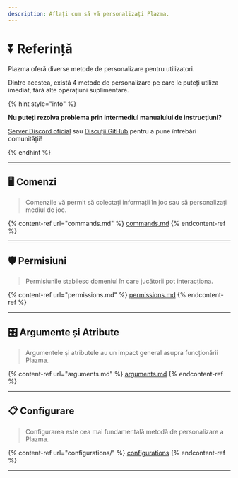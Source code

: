 ```yaml
---
description: Aflați cum să vă personalizați Plazma.
---
```


# ⏬ Referință

Plazma oferă diverse metode de personalizare pentru utilizatori.

Dintre acestea, există 4 metode de personalizare pe care le puteți utiliza imediat, fără alte operațiuni suplimentare.

{% hint style="info" %}

**Nu puteți rezolva problema prin intermediul manualului de instrucțiuni?**

[Server Discord oficial](https://discord.gg/MmfC52K8A8) sau [Discuții GitHub](https://github.com/PlazmaMC/PlazmaBukkit/discussions) pentru a pune întrebări comunității!

{% endhint %}

***

## 🖥️ Comenzi <a href="#id-1" id="id-1"></a>

> Comenzile vă permit să colectați informații în joc sau să personalizați mediul de joc.

{% content-ref url="commands.md" %}
[commands.md](commands.md)
{% endcontent-ref %}

***

## 🛡️ Permisiuni <a href="#id-2" id="id-2"></a>

> Permisiunile stabilesc domeniul în care jucătorii pot interacționa.

{% content-ref url="permissions.md" %}
[permissions.md](permissions.md)
{% endcontent-ref %}

***

## 🎛️ Argumente și Atribute <a href="#id-3" id="id-3"></a>

> Argumentele și atributele au un impact general asupra funcționării Plazma.

{% content-ref url="arguments.md" %}
[arguments.md](arguments.md)
{% endcontent-ref %}

***

## 📋 Configurare <a href="#id-4" id="id-4"></a>

> Configurarea este cea mai fundamentală metodă de personalizare a Plazma.

{% content-ref url="configurations/" %}
[configurations](configurations/)
{% endcontent-ref %}

***
